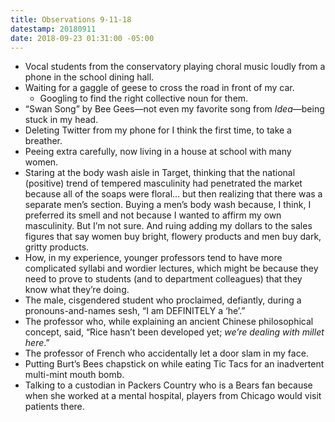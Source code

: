 ```yaml
---
title: Observations 9-11-18
datestamp: 20180911
date: 2018-09-23 01:31:00 -05:00
---
```


- Vocal students from the conservatory playing choral music loudly from a phone in the school dining hall.
- Waiting for a gaggle of geese to cross the road in front of my car.
	- Googling to find the right collective noun for them.
- “Swan Song” by Bee Gees—not even my favorite song from *Idea*—being stuck in my head.
- Deleting Twitter from my phone for I think the first time, to take a breather.
- Peeing extra carefully, now living in a house at school with many women.
- Staring at the body wash aisle in Target, thinking that the national (positive) trend of tempered masculinity had penetrated the market because all of the soaps were floral… but then realizing that there was a separate men’s section. Buying a men’s body wash because, I think, I preferred its smell and not because I wanted to affirm my own masculinity. But I’m not sure. And ruing adding my dollars to the sales figures that say women buy bright, flowery products and men buy dark, gritty products.
- How, in my experience, younger professors tend to have more complicated syllabi and wordier lectures, which might be because they need to prove to students (and to department colleagues) that they know what they’re doing.
- The male, cisgendered student who proclaimed, defiantly, during a pronouns-and-names sesh, “I am DEFINITELY a ‘he’.”
- The professor who, while explaining an ancient Chinese philosophical concept, said, “Rice hasn’t been developed yet; *we’re dealing with millet here*.”
- The professor of French who accidentally let a door slam in my face.
- Putting Burt’s Bees chapstick on while eating Tic Tacs for an inadvertent multi-mint mouth bomb.
- Talking to a custodian in Packers Country who is a Bears fan because when she worked at a mental hospital, players from Chicago would visit patients there.
